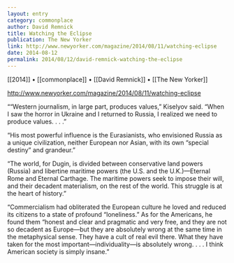 ```yaml
---
layout: entry
category: commonplace
author: David Remnick
title: Watching the Eclipse
publication: The New Yorker
link: http://www.newyorker.com/magazine/2014/08/11/watching-eclipse
date: 2014-08-12
permalink: 2014/08/12/david-remnick-watching-the-eclipse
---
```


[[2014]] • [[commonplace]] • [[David Remnick]] • [[The New Yorker]]

http://www.newyorker.com/magazine/2014/08/11/watching-eclipse

““Western journalism, in large part, produces values,” Kiselyov said. “When I saw the horror in Ukraine and I returned to Russia, I realized we need to produce values. . . .”

“His most powerful influence is the Eurasianists, who envisioned Russia as a unique civilization, neither European nor Asian, with its own “special destiny” and grandeur.”

“The world, for Dugin, is divided between conservative land powers (Russia) and libertine maritime powers (the U.S. and the U.K.)—Eternal Rome and Eternal Carthage. The maritime powers seek to impose their will, and their decadent materialism, on the rest of the world. This struggle is at the heart of history.”

“Commercialism had obliterated the European culture he loved and reduced its citizens to a state of profound “loneliness.” As for the Americans, he found them “honest and clear and pragmatic and very free, and they are not so decadent as Europe—but they are absolutely wrong at the same time in the metaphysical sense. They have a cult of real evil there. What they have taken for the most important—individuality—is absolutely wrong. . . . I think American society is simply insane.”